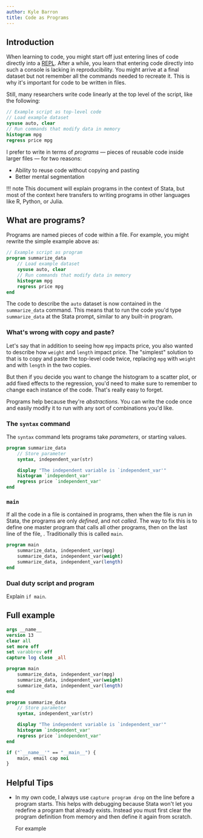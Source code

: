 ```yaml
---
author: Kyle Barron
title: Code as Programs
---
```


## Introduction

When learning to code, you might start off just entering lines of code directly into a [REPL](../glossary.md#repl). After a while, you learn that entering code directly into such a console is lacking in reproducibility. You might arrive at a final dataset but not remember all the commands needed to recreate it. This is why it's important for code to be written in files.

Still, many researchers write code linearly at the top level of the script, like the following:
```stata
// Example script as top-level code
// Load example dataset
sysuse auto, clear
// Run commands that modify data in memory
histogram mpg
regress price mpg
```

I prefer to write in terms of _programs_ — pieces of reusable code inside larger files — for two reasons:

- Ability to reuse code without copying and pasting
- Better mental segmentation

!!! note
    This document will explain programs in the context of Stata, but most of the context here transfers to writing programs in other languages like R, Python, or Julia.

## What are programs?

Programs are named pieces of code within a file. For example, you might rewrite the simple example above as:

```stata
// Example script as program
program summarize_data
    // Load example dataset
    sysuse auto, clear
    // Run commands that modify data in memory
    histogram mpg
    regress price mpg
end
```

The code to describe the `auto` dataset is now contained in the `summarize_data` command. This means that to run the code you'd type `summarize_data` at the Stata prompt, similar to any built-in program.

### What's wrong with copy and paste?

Let's say that in addition to seeing how `mpg` impacts price, you also wanted to describe how `weight` and `length` impact price. The "simplest" solution to that is to copy and paste the top-level code twice, replacing `mpg` with `weight` and with `length` in the two copies.

But then if you decide you want to change the histogram to a scatter plot, or add fixed effects to the regression, you'd need to make sure to remember to change each instance of the code. That's really easy to forget.

Programs help because they're _abstractions_. You can write the code once and easily modify it to run with any sort of combinations you'd like.


### The `syntax` command

The `syntax` command lets programs take _parameters_, or starting values.

```stata
program summarize_data
    // Store parameter
    syntax, independent_var(str)

    display "The independent variable is `independent_var'"
    histogram `independent_var'
    regress price `independent_var'
end
```



### `main`

If all the code in a file is contained in programs, then when the file is run in Stata, the programs are only _defined_, and not _called_. The way to fix this is to define one master program that calls all other programs, then on the last line of the file, . Traditionally this is called `main`.

```stata
program main
    summarize_data, independent_var(mpg)
    summarize_data, independent_var(weight)
    summarize_data, independent_var(length)
end
```

### Dual duty script and program

Explain `if main`.


## Full example

```stata
args __name__
version 13
clear all
set more off
set varabbrev off
capture log close _all

program main
    summarize_data, independent_var(mpg)
    summarize_data, independent_var(weight)
    summarize_data, independent_var(length)
end

program summarize_data
    // Store parameter
    syntax, independent_var(str)

    display "The independent variable is `independent_var'"
    histogram `independent_var'
    regress price `independent_var'
end

if ("`__name__'" == "__main__") {
    main, email cap noi
}
```

## Helpful Tips

- In my own code, I always use `capture program drop` on the line before a program starts. This helps with debugging because Stata won't let you redefine a program that already exists. Instead you must first clear the program definition from memory and then define it again from scratch.

    For example
